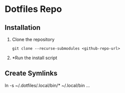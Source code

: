 # Dotfiles Repo

## Installation
1. Clone the repository
    ```shell
    git clone --recurse-submodules <github-repo-url>
    ```
2. *Run the install script

## Create Symlinks
ln -s ~/.dotfiles/.local/bin/* ~/.local/bin
...
